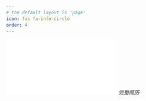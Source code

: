 ```yaml
---
# the default layout is 'page'
icon: fas fa-info-circle
order: 4
---
```


![完整简历](/assets/img/about/my_cv.pdf)
_完整简历_
